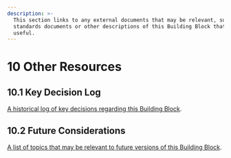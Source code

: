 ```yaml
---
description: >-
  This section links to any external documents that may be relevant, such as
  standards documents or other descriptions of this Building Block that may be
  useful.
---
```


# 10 Other Resources

## 10.1 Key Decision Log <a href="#10.2-key-decision-log" id="10.2-key-decision-log"></a>

[A historical log of key decisions regarding this Building Block](https://govstack-global.atlassian.net/wiki/spaces/GH/pages/183369729). ​

## 10.2 Future Considerations <a href="#10.3-future-considerations" id="10.3-future-considerations"></a>

[A list of topics that may be relevant to future versions of this Building Block](https://govstack-global.atlassian.net/wiki/spaces/GH/pages/183500805).

